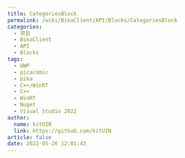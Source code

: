 ```yaml
---
title: CategoriesBlock
permalink: /wiki/BikaClient/API/Blocks/CategoriesBlock
categories: 
  - 项目
  - BikaClient
  - API
  - Blocks
tags:
  - UWP
  - picacomic
  - bika
  - C++/WinRT
  - C++
  - WinRT
  - Nuget
  - Visual Studio 2022
author: 
  name: kitUIN
  link: https://github.com/kitUIN
article: false
date: 2022-05-26 12:01:43
---
```

